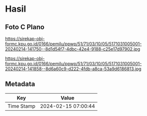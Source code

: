 # Hasil

## Foto C Plano

https://sirekap-obj-formc.kpu.go.id/0166/pemilu/ppwp/51/71/03/10/05/5171031005001-20240214-141750--8d1d54f7-4dbc-42e4-9188-c25e17d97902.jpg

https://sirekap-obj-formc.kpu.go.id/0166/pemilu/ppwp/51/71/03/10/05/5171031005001-20240214-141858--8d6a60c9-d222-4fdb-a8ca-53a9d6186813.jpg


## Metadata

| Key        | Value               |
| ---------- | ------------------- |
| Time Stamp | 2024-02-15 07:00:44 |



